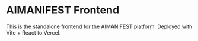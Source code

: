 # AIMANIFEST Frontend

This is the standalone frontend for the AIMANIFEST platform.
Deployed with Vite + React to Vercel.
